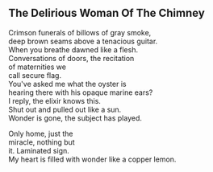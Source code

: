 The Delirious Woman Of The Chimney
----------------------------------
Crimson funerals of billows of gray smoke,  
deep brown seams above a tenacious guitar.  
When you breathe dawned like a flesh.  
Conversations of doors, the recitation  
of maternities we  
call secure flag.  
You've asked me what the oyster is  
hearing there with his opaque marine ears?  
I reply, the elixir knows this.  
Shut out and pulled out like a sun.  
Wonder is gone, the subject has played.  
  
Only home, just the  
miracle, nothing but  
it. Laminated sign.  
My heart is filled with wonder like a copper lemon.  
